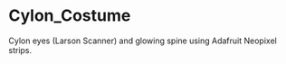 Cylon_Costume
=============

Cylon eyes (Larson Scanner) and glowing spine using Adafruit Neopixel strips.
